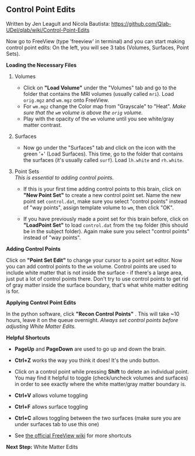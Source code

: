 ## Control Point Edits
Written by Jen Leagult and Nicola Bautista: https://github.com/Qlab-UDel/qlab/wiki/Control-Point-Edits

Now go to FreeView (type 'freeview' in terminal) and you can start making control point edits:
On the left, you will see 3 tabs (Volumes, Surfaces, Point Sets).

**Loading the Necessary Files**

1. Volumes
    - Click on **"Load Volume"** under the "Volumes" tab and go to the folder that contains the MRI volumes (usually called `mri`). Load `orig.mgz` and `wm.mgz` onto FreeView.
    - For `wm.mgz` change the Color map from "Grayscale" to "Heat". *Make sure that the `wm` volume is above the `orig` volume.*
    - Play with the opacity of the `wm` volume until you see white/gray matter contrast. 

2. Surfaces
    - Now go under the "Surfaces" tab and click on the icon with the green '+' (Load Surfaces). This time, go to the folder that contains the surfaces (it's usually called `surf`). Load `lh.white` and `rh.white`.

3. Point Sets  
*This is essential to adding control points.*
    - If this is your first time adding control points to this brain, click on **"New Point Set"** to create a new control point set. Name the new point set `control.dat`, make sure you select "control points" instead of "way points", assign template volume to `wm`, then click "OK".   

    - If you have previously made a point set for this brain before, click on **"LoadPoint Set"** to load `control.dat` from the `tmp` folder (this should be in the subject folder). Again make sure you select "control points" instead of "way points".

**Adding Control Points**

Click on **"Point Set Edit"** to change your cursor to a point set editor. Now you can add control points to the `wm` volume. Control points are used to include white matter that is not inside the surface - if there's a large area, just put a lot of control points there. Don't try to use control points to get rid of gray matter inside the surface boundary, that's what white matter editing is for.

**Applying Control Point Edits**

In the python software, click **"Recon Control Points"** . This will take ~10 hours, leave it on the queue overnight.
*Always set control points before adjusting White Matter Edits.*
 
**Helpful Shortcuts**

- **PageUp** and **PageDown** are used to go up and down the brain. 
- **Ctrl+Z** works the way you think it does! It's the undo button. 
- Click on a control point while pressing **Shift** to delete an individual point.   
You may find it helpful to toggle (check/uncheck volumes and surfaces) in order to see exactly where the white matter/gray matter boundary is. 

- **Ctrl+V** allows volume toggling
- **Ctrl+F** allows surface toggling
- **Ctrl+C** allows toggling between the two surfaces (make sure you are under surfaces tab to use this one)
- See [the official FreeView wiki](https://surfer.nmr.mgh.harvard.edu/fswiki/FreeviewGuide/FreeviewReference/FreeviewMouseCommands) for more shortcuts

**Next Step:** White Matter Edits
